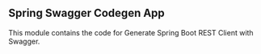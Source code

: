 ## Spring Swagger Codegen App

This module contains the code for Generate Spring Boot REST Client with Swagger.
